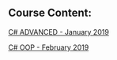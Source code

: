 ## Course Content:

<a href ="https://github.com/HristoShabanakov/CSharp-ADVANCED-January2019/tree/master/C%23%20Advanced"> C# ADVANCED - January 2019 </a><br>

<a href ="https://github.com/HristoShabanakov/CSharp-ADVANCED-January2019/tree/master/C%23%20OOP"> C# OOP - February 2019 </a><br>
